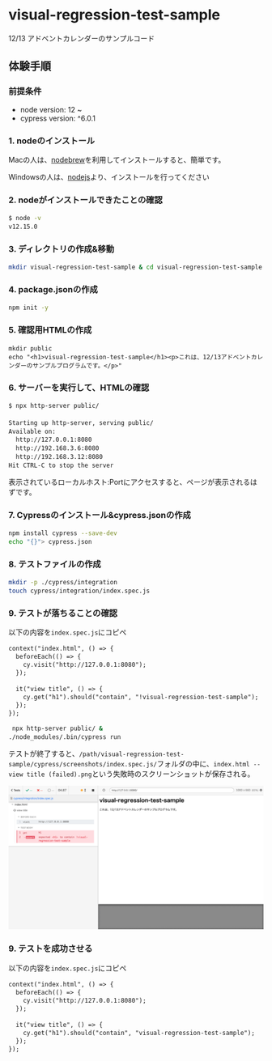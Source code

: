 # visual-regression-test-sample
12/13 アドベントカレンダーのサンプルコード

## 体験手順

### 前提条件

* node version: 12 ~
* cypress version: ^6.0.1

### 1. nodeのインストール

Macの人は、[nodebrew](https://github.com/hokaccha/nodebrew)を利用してインストールすると、簡単です。

Windowsの人は、[nodejs](https://nodejs.org/ja/download/)より、インストールを行ってください

### 2. nodeがインストールできたことの確認

```sh
$ node -v
v12.15.0
```

### 3. ディレクトリの作成&移動

```sh
mkdir visual-regression-test-sample & cd visual-regression-test-sample
```

### 4. package.jsonの作成

```sh
npm init -y
```

### 5. 確認用HTMLの作成

```
mkdir public
echo "<h1>visual-regression-test-sample</h1><p>これは、12/13アドベントカレンダーのサンプルプログラムです。</p>"
```

### 6. サーバーを実行して、HTMLの確認

```sh
$ npx http-server public/

Starting up http-server, serving public/
Available on:
  http://127.0.0.1:8080
  http://192.168.3.6:8080
  http://192.168.3.12:8080
Hit CTRL-C to stop the server
```

表示されているローカルホスト:Portにアクセスすると、ページが表示されるはずです。


### 7. Cypressのインストール&cypress.jsonの作成

```sh
npm install cypress --save-dev
echo "{}"> cypress.json
```

### 8. テストファイルの作成

```sh
mkdir -p ./cypress/integration
touch cypress/integration/index.spec.js
```

### 9. テストが落ちることの確認

以下の内容を`index.spec.js`にコピペ
```
context("index.html", () => {
  beforeEach(() => {
    cy.visit("http://127.0.0.1:8080");
  });

  it("view title", () => {
    cy.get("h1").should("contain", "!visual-regression-test-sample");
  });
});
```

```sh
 npx http-server public/ &
./node_modules/.bin/cypress run
```

テストが終了すると、`/path/visual-regression-test-sample/cypress/screenshots/index.spec.js/`フォルダの中に、`index.html -- view title (failed).png`という失敗時のスクリーンショットが保存される。

![faild.png](https://github.com/ksoga-graat/visual-regression-test-sample/blob/main/documents/screenshots/index.spec.js/index.html--view-title(failed).png)

### 9. テストを成功させる

以下の内容を`index.spec.js`にコピペ
```
context("index.html", () => {
  beforeEach(() => {
    cy.visit("http://127.0.0.1:8080");
  });

  it("view title", () => {
    cy.get("h1").should("contain", "visual-regression-test-sample");
  });
});
```